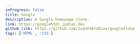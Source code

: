 ```yaml
---
inProgress: false
title: Google
description: A Google homepage clone.
link: https://googlehtml.jpdiaz.dev
github_link: https://github.com/JuanPabloDiaz/googleClone
tags: ['HTML', 'CSS']
---
```

